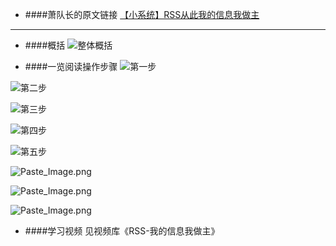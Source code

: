 + ####萧队长的原文链接
[【小系统】RSS从此我的信息我做主](http://mp.weixin.qq.com/s?__biz=MzA5NTk2NzIxNQ==&mid=2448895811&idx=1&sn=b05d5597d7417f053b2ee6961b610763&chksm=84b4cdc3b3c344d51726b6e54bdca723c9c89dd7af23d0f31f6e4ea107fe0453cc7a5eddaa51&mpshare=1&scene=1&srcid=03158MV93cDHAOIMOeEnLIni#rd)
---
+ ####概括
![整体概括](http://upload-images.jianshu.io/upload_images/3764400-aeadcf785211f36e.png?imageMogr2/auto-orient/strip%7CimageView2/2/w/1240)

+ ####一览阅读操作步骤
![第一步](http://upload-images.jianshu.io/upload_images/3764400-2a7253e9cea789b2.png?imageMogr2/auto-orient/strip%7CimageView2/2/w/1240)

![第二步](http://upload-images.jianshu.io/upload_images/3764400-4ccb5d84cae79b0d.png?imageMogr2/auto-orient/strip%7CimageView2/2/w/1240)

![第三步](http://upload-images.jianshu.io/upload_images/3764400-2589610f0bb9e495.png?imageMogr2/auto-orient/strip%7CimageView2/2/w/1240)

![第四步](http://upload-images.jianshu.io/upload_images/3764400-fda9c93dfba044a8.png?imageMogr2/auto-orient/strip%7CimageView2/2/w/1240)

![第五步](http://upload-images.jianshu.io/upload_images/3764400-7d9c6aa1a84fe1c1.png?imageMogr2/auto-orient/strip%7CimageView2/2/w/1240)

![Paste_Image.png](http://upload-images.jianshu.io/upload_images/3764400-c7959849b1b3ffd8.png?imageMogr2/auto-orient/strip%7CimageView2/2/w/1240)

![Paste_Image.png](http://upload-images.jianshu.io/upload_images/3764400-754aa5548b03f1b0.png?imageMogr2/auto-orient/strip%7CimageView2/2/w/1240)

![Paste_Image.png](http://upload-images.jianshu.io/upload_images/3764400-855bb80410a17ce6.png?imageMogr2/auto-orient/strip%7CimageView2/2/w/1240)

+ ####学习视频
见视频库《RSS-我的信息我做主》
